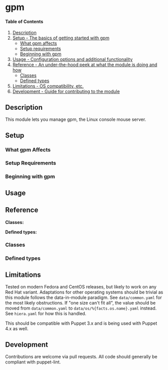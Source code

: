 <!--
# This file is part of the doubledog-gpm Puppet module.
# Copyright 2018 John Florian
# SPDX-License-Identifier: GPL-3.0-or-later
-->

# gpm

#### Table of Contents

1. [Description](#description)
1. [Setup - The basics of getting started with gpm](#setup)
    * [What gpm affects](#what-gpm-affects)
    * [Setup requirements](#setup-requirements)
    * [Beginning with gpm](#beginning-with-gpm)
1. [Usage - Configuration options and additional functionality](#usage)
1. [Reference - An under-the-hood peek at what the module is doing and how](#reference)
    * [Classes](#classes)
    * [Defined types](#defined-types)
1. [Limitations - OS compatibility, etc.](#limitations)
1. [Development - Guide for contributing to the module](#development)

## Description

This module lets you manage gpm, the Linux console mouse server.

## Setup

### What gpm Affects

### Setup Requirements

### Beginning with gpm

## Usage

## Reference

**Classes:**

**Defined types:**


### Classes


### Defined types


## Limitations

Tested on modern Fedora and CentOS releases, but likely to work on any Red Hat variant.  Adaptations for other operating systems should be trivial as this module follows the data-in-module paradigm.  See `data/common.yaml` for the most likely obstructions.  If "one size can't fit all", the value should be moved from `data/common.yaml` to `data/os/%{facts.os.name}.yaml` instead.  See `hiera.yaml` for how this is handled.

This should be compatible with Puppet 3.x and is being used with Puppet 4.x as well.

## Development

Contributions are welcome via pull requests.  All code should generally be compliant with puppet-lint.
